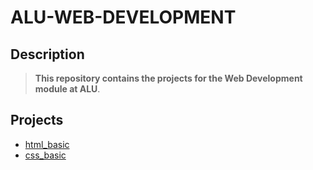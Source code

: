 # ALU-WEB-DEVELOPMENT

## Description

> **This repository contains the projects for the Web Development module at ALU**.

## Projects

* [html_basic](html_basic)
* [css_basic](css_basic)
